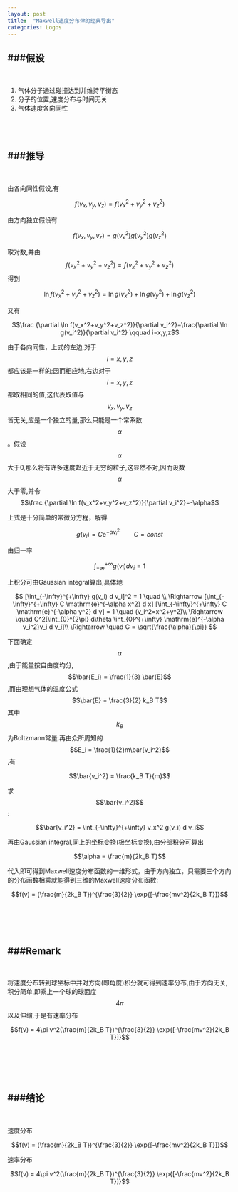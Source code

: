 ```yaml
---
layout: post
title:  "Maxwell速度分布律的经典导出"
categories: Logos
---
```


<!--Mathjax-->
<script src='http://cdn.bootcss.com/mathjax/2.5.1/MathJax.js?config=TeX-AMS-MML_HTMLorMML'></script>

###假设
----------------  
<br/>

1. 气体分子通过碰撞达到并维持平衡态
2. 分子的位置,速度分布与时间无关
3. 气体速度各向同性
<br><br><br><br/>

###推导
----------------
<br/>

由各向同性假设,有

$$f(v_x,v_y,v_z)=f(v_x^2+v_y^2+v_z^2)$$

由方向独立假设有

$$f(v_x,v_y,v_z)=g(v_x^2)g(v_y^2)g(v_z^2)$$

取对数,并由$$f(v_x^2+v_y^2+v_z^2)=f(v_x^2+v_y^2+v_z^2)$$得到

$$\ln f(v_x^2+v_y^2+v_z^2)=\ln g(v_x^2)+\ln g(v_y^2)+\ln g(v_z^2)$$

又有

$$\frac {\partial \ln f(v_x^2+v_y^2+v_z^2)}{\partial v_i^2}=\frac{\partial \ln g(v_i^2)}{\partial v_i^2} \qquad i=x,y,z$$

由于各向同性，上式的左边,对于$$i=x,y,z$$都应该是一样的;因而相应地,右边对于$$i=x,y,z$$都取相同的值,这代表取值与$$v_x,v_y,v_z$$皆无关,应是一个独立的量,那么只能是一个常系数$$\alpha$$。假设$$\alpha$$大于0,那么将有许多速度趋近于无穷的粒子,这显然不对,因而设数$$\alpha$$大于零,并令$$\frac {\partial \ln f(v_x^2+v_y^2+v_z^2)}{\partial v_i^2}=-\alpha$$

上式是十分简单的常微分方程，解得

$$g(v_i)=C \mathrm{e}^{-\alpha v_i^2} \qquad C = const$$

由归一率

$$\int_{-\infty}^{+\infty} g(v_i) d v_i = 1 $$ 

上积分可由Gaussian integral算出,具体地

$$
[\int_{-\infty}^{+\infty} g(v_i) d v_i]^2 = 1 \quad  \\
\Rightarrow [\int_{-\infty}^{+\infty} C \mathrm{e}^{-\alpha x^2} d x] [\int_{-\infty}^{+\infty} C \mathrm{e}^{-\alpha y^2} d y] = 1 \quad (v_i^2=x^2+y^2)\\
\Rightarrow \quad C^2[\int_{0}^{2\pi} d\theta \int_{0}^{+\infty} \mathrm{e}^{-\alpha v_i^2}v_i d v_i]\\
\Rightarrow \quad C = \sqrt{\frac{\alpha}{\pi}}
$$ 

下面确定$$\alpha$$,由于能量按自由度均分,$$\bar{E_i} = \frac{1}{3} \bar{E}$$,而由理想气体的温度公式$$\bar{E} = \frac{3}{2} k_B T$$其中$$k_B$$为Boltzmann常量.再由众所周知的$$E_i = \frac{1}{2}m\bar{v_i^2}$$,有

$$\bar{v_i^2} = \frac{k_B T}{m}$$

求$$\bar{v_i^2}$$:

$$\bar{v_i^2} = \int_{-\infty}^{+\infty} v_x^2 g(v_i) d v_i$$

再由Gaussian integral,同上的坐标变换(极坐标变换),由分部积分可算出

$$\alpha = \frac{m}{2k_B T}$$

代入即可得到Maxwell速度分布函数的一维形式，由于方向独立，只需要三个方向的分布函数相乘就能得到三维的Maxwell速度分布函数:

$$f(v) = (\frac{m}{2k_B T})^{\frac{3}{2}} \exp{[-\frac{mv^2}{2k_B T}]}$$
<br><br><br><br/>

###Remark
-----------------
<br/>

将速度分布转到球坐标中并对方向(即角度)积分就可得到速率分布,由于方向无关,积分简单,即乘上一个球的球面度$$4\pi$$以及伸缩,于是有速率分布

$$f(v) = 4\pi v^2(\frac{m}{2k_B T})^{\frac{3}{2}} \exp{[-\frac{mv^2}{2k_B T}]}$$

<br><br><br><br/>

###结论
-----------------
<br/>

速度分布

$$f(v) = (\frac{m}{2k_B T})^{\frac{3}{2}} \exp{[-\frac{mv^2}{2k_B T}]}$$

速率分布

$$f(v) = 4\pi v^2(\frac{m}{2k_B T})^{\frac{3}{2}} \exp{[-\frac{mv^2}{2k_B T}]}$$
